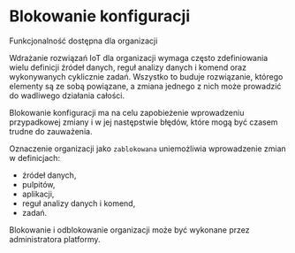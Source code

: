 # Blokowanie konfiguracji

<span class="badge bg-primary">Funkcjonalność dostępna dla organizacji</span>

Wdrażanie rozwiązań IoT dla organizacji wymaga często zdefiniowania wielu definicji źródeł danych, reguł analizy danych i komend oraz wykonywanych cyklicznie zadań.
Wszystko to buduje rozwiązanie, którego elementy są ze sobą powiązane, a zmiana jednego z nich może prowadzić do wadliwego działania całości.

Blokowanie konfiguracji ma na celu zapobieżenie wprowadzeniu przypadkowej zmiany i w jej następstwie błędów, które mogą być czasem trudne do zauważenia.

Oznaczenie organizacji jako `zablokowana` uniemożliwia wprowadzenie zmian w definicjach:
- źródeł danych,
- pulpitów,
- aplikacji,
- reguł analizy danych i komend,
- zadań.

Blokowanie i odblokowanie organizacji może być wykonane przez administratora platformy.